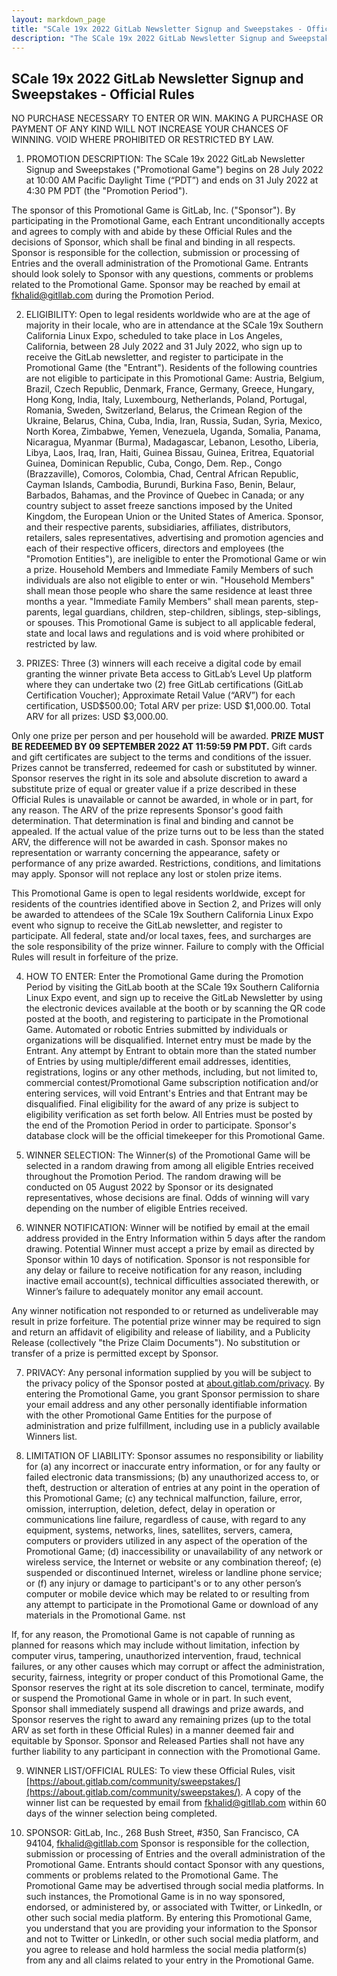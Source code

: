 ```yaml
---
layout: markdown_page
title: "SCale 19x 2022 GitLab Newsletter Signup and Sweepstakes - Official Rules"
description: "The SCale 19x 2022 GitLab Newsletter Signup and Sweepstakes begins on 28 July 2022 at 10:00 AM PDT and ends on 31 July 2022 at 4:30 PM PDT."
---
```


## SCale 19x 2022 GitLab Newsletter Signup and Sweepstakes - Official Rules

NO PURCHASE NECESSARY TO ENTER OR WIN. MAKING A PURCHASE OR PAYMENT OF ANY
KIND WILL NOT INCREASE YOUR CHANCES OF WINNING. VOID WHERE PROHIBITED OR
RESTRICTED BY LAW.

1. PROMOTION DESCRIPTION: The SCale 19x 2022 GitLab Newsletter Signup and Sweepstakes
("Promotional Game") begins on 28 July 2022 at 10:00 AM Pacific Daylight Time (“PDT”) and ends
on 31 July 2022 at 4:30 PM PDT (the "Promotion Period").

The sponsor of this Promotional Game is GitLab, Inc. ("Sponsor"). By participating in the
Promotional Game, each Entrant unconditionally accepts and agrees to comply with and abide by
these Official Rules and the decisions of Sponsor, which shall be final and binding in all respects.
Sponsor is responsible for the collection, submission or processing of Entries and the overall
administration of the Promotional Game. Entrants should look solely to Sponsor with any
questions, comments or problems related to the Promotional Game. Sponsor may be reached by
email at [fkhalid@gitllab.com](mailto:fkhalid@gitllab.com) during the Promotion Period.

2. ELIGIBILITY: Open to legal residents worldwide who are at the age of majority in their locale,
who are in attendance at the SCale 19x Southern California Linux Expo, scheduled to take place
in Los Angeles, California, between 28 July 2022 and 31 July 2022, who sign up to receive the
GitLab newsletter, and register to participate in the Promotional Game (the "Entrant"). Residents of
the following countries are not eligible to participate in this Promotional Game: Austria, Belgium,
Brazil, Czech Republic, Denmark, France, Germany, Greece, Hungary, Hong Kong, India, Italy,
Luxembourg, Netherlands, Poland, Portugal, Romania, Sweden, Switzerland, Belarus, the Crimean
Region of the Ukraine, Belarus, China, Cuba, India, Iran, Russia, Sudan, Syria, Mexico, North
Korea, Zimbabwe, Yemen, Venezuela, Uganda, Somalia, Panama, Nicaragua, Myanmar (Burma),
Madagascar, Lebanon, Lesotho, Liberia, Libya, Laos, Iraq, Iran, Haiti, Guinea Bissau, Guinea,
Eritrea, Equatorial Guinea, Dominican Republic, Cuba, Congo, Dem. Rep., Congo (Brazzaville),
Comoros, Colombia, Chad, Central African Republic, Cayman Islands, Cambodia, Burundi, Burkina
Faso, Benin, Belaur, Barbados, Bahamas, and the Province of Quebec in Canada; or any country
subject to asset freeze sanctions imposed by the United Kingdom, the European Union or the
United States of America. Sponsor, and their respective parents, subsidiaries, affiliates,
distributors, retailers, sales representatives, advertising and promotion agencies and each of their
respective officers, directors and employees (the "Promotion Entities"), are ineligible to enter the
Promotional Game or win a prize. Household Members and Immediate Family Members of such
individuals are also not eligible to enter or win. "Household Members" shall mean those people
who share the same residence at least three months a year. "Immediate Family Members" shall
mean parents, step-parents, legal guardians, children, step-children, siblings, step-siblings, or
spouses. This Promotional Game is subject to all applicable federal, state and local laws and
regulations and is void where prohibited or restricted by law.

3. PRIZES: Three (3) winners will each receive a digital code by email granting the winner private
Beta access to GitLab’s Level Up platform where they can undertake two (2) free GitLab
certifications (GitLab Certification Voucher); Approximate Retail Value (“ARV”) for each
certification, USD$500.00; Total ARV per prize: USD $1,000.00.
Total ARV for all prizes: USD $3,000.00.

Only one prize per person and per household will be awarded. **PRIZE MUST BE REDEEMED BY
09 SEPTEMBER 2022 AT 11:59:59 PM PDT.** Gift cards and gift certificates are subject to the
terms and conditions of the issuer. Prizes cannot be transferred, redeemed for cash or
substituted by winner. Sponsor reserves the right in its sole and absolute discretion to award a
substitute prize of equal or greater value if a prize described in these Official Rules is unavailable
or cannot be awarded, in whole or in part, for any reason. The ARV of the prize represents
Sponsor's good faith determination. That determination is final and binding and cannot be
appealed. If the actual value of the prize turns out to be less than the stated ARV, the difference
will not be awarded in cash. Sponsor makes no representation or warranty concerning the
appearance, safety or performance of any prize awarded. Restrictions, conditions, and limitations
may apply. Sponsor will not replace any lost or stolen prize items.

This Promotional Game is open to legal residents worldwide, except for residents of the countries
identified above in Section 2, and Prizes will only be awarded to attendees of the SCale 19x
Southern California Linux Expo event who signup to receive the GitLab newsletter, and register to
participate. All federal, state and/or local taxes, fees, and surcharges are the sole responsibility of
the prize winner. Failure to comply with the Official Rules will result in forfeiture of the prize.

4. HOW TO ENTER: Enter the Promotional Game during the Promotion Period by visiting the
GitLab booth at the SCale 19x Southern California Linux Expo event, and sign up to receive the
GitLab Newsletter by using the electronic devices available at the booth or by scanning the QR
code posted at the booth, and registering to participate in the Promotional Game.
Automated or robotic Entries submitted by individuals or organizations will be disqualified.
Internet entry must be made by the Entrant. Any attempt by Entrant to obtain more than the
stated number of Entries by using multiple/different email addresses, identities, registrations,
logins or any other methods, including, but not limited to, commercial contest/Promotional Game
subscription notification and/or entering services, will void Entrant's Entries and that Entrant may
be disqualified. Final eligibility for the award of any prize is subject to eligibility verification as set
forth below. All Entries must be posted by the end of the Promotion Period in order to participate.
Sponsor's database clock will be the official timekeeper for this Promotional Game.

5. WINNER SELECTION: The Winner(s) of the Promotional Game will be selected in a random
drawing from among all eligible Entries received throughout the Promotion Period. The random
drawing will be conducted on 05 August 2022 by Sponsor or its designated representatives,
whose decisions are final. Odds of winning will vary depending on the number of eligible Entries
received.

6. WINNER NOTIFICATION: Winner will be notified by email at the email address provided in the
Entry Information within 5 days after the random drawing. Potential Winner must accept a prize by
email as directed by Sponsor within 10 days of notification. Sponsor is not responsible for any
delay or failure to receive notification for any reason, including inactive email account(s), technical
difficulties associated therewith, or Winner’s failure to adequately monitor any email account.

Any winner notification not responded to or returned as undeliverable may result in prize
forfeiture. The potential prize winner may be required to sign and return an affidavit of eligibility
and release of liability, and a Publicity Release (collectively "the Prize Claim Documents"). No
substitution or transfer of a prize is permitted except by Sponsor.

7. PRIVACY: Any personal information supplied by you will be subject to the privacy policy of the
Sponsor posted at [about.gitlab.com/privacy](about.gitlab.com/privacy). By entering the Promotional Game, you grant
Sponsor permission to share your email address and any other personally identifiable information
with the other Promotional Game Entities for the purpose of administration and prize fulfillment,
including use in a publicly available Winners list.

8. LIMITATION OF LIABILITY: Sponsor assumes no responsibility or liability for (a) any incorrect or
inaccurate entry information, or for any faulty or failed electronic data transmissions; (b) any
unauthorized access to, or theft, destruction or alteration of entries at any point in the operation
of this Promotional Game; (c) any technical malfunction, failure, error, omission, interruption,
deletion, defect, delay in operation or communications line failure, regardless of cause, with
regard to any equipment, systems, networks, lines, satellites, servers, camera, computers or
providers utilized in any aspect of the operation of the Promotional Game; (d) inaccessibility or
unavailability of any network or wireless service, the Internet or website or any combination
thereof; (e) suspended or discontinued Internet, wireless or landline phone service; or (f) any
injury or damage to participant's or to any other person’s computer or mobile device which may
be related to or resulting from any attempt to participate in the Promotional Game or download of
any materials in the Promotional Game.
nst

If, for any reason, the Promotional Game is not capable of running as planned for reasons which
may include without limitation, infection by computer virus, tampering, unauthorized intervention,
fraud, technical failures, or any other causes which may corrupt or affect the administration,
security, fairness, integrity or proper conduct of this Promotional Game, the Sponsor reserves the
right at its sole discretion to cancel, terminate, modify or suspend the Promotional Game in whole
or in part. In such event, Sponsor shall immediately suspend all drawings and prize awards, and
Sponsor reserves the right to award any remaining prizes (up to the total ARV as set forth in
these Official Rules) in a manner deemed fair and equitable by Sponsor. Sponsor and Released
Parties shall not have any further liability to any participant in connection with the Promotional
Game.

9. WINNER LIST/OFFICIAL RULES: To view these Official Rules, visit
[https://about.gitlab.com/community/sweepstakes/](https://about.gitlab.com/community/sweepstakes/). A copy of the winner list can be requested by
email from [fkhalid@gitllab.com](mailto:fkhalid@gitllab.com) within 60 days of the winner selection being completed.

10. SPONSOR: GitLab, Inc., 268 Bush Street, #350, San Francisco, CA 94104, [fkhalid@gitllab.com](mailto:fkhalid@gitllab.com)
Sponsor is responsible for the collection, submission or processing of Entries and the overall
administration of the Promotional Game. Entrants should contact Sponsor with any questions,
comments or problems related to the Promotional Game. The Promotional Game may be
advertised through social media platforms. In such instances, the Promotional Game is in no way
sponsored, endorsed, or administered by, or associated with Twitter, or LinkedIn, or other such
social media platform. By entering this Promotional Game, you understand that you are providing
your information to the Sponsor and not to Twitter or LinkedIn, or other such social media
platform, and you agree to release and hold harmless the social media platform(s) from any and
all claims related to your entry in the Promotional Game.
